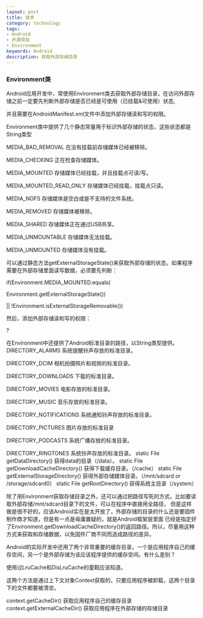```yaml
---
layout: post
title: 技术
category: technology
tags:
- Android
- 开源项目
- Environment
keywords: Android
description: 获取外部存储目录
---
```


### Environment类

Android应用开发中，常使用Environment类去获取外部存储目录，在访问外部存储之前一定要先判断外部存储是否已经是可使用（已挂载&可使用）状态,

并且需要在AndroidManifest.xml文件中添加外部存储读和写的权限。

Environment类中提供了几个静态常量用于标识外部存储的状态，这些状态都是String类型

MEDIA_BAD_REMOVAL 在没有挂载前存储媒体已经被移除。

MEDIA_CHECKING 正在检查存储媒体。

MEDIA_MOUNTED 存储媒体已经挂载，并且挂载点可读/写。

MEDIA_MOUNTED_READ_ONLY 存储媒体已经挂载，挂载点只读。

MEDIA_NOFS 存储媒体是空白或是不支持的文件系统。

MEDIA_REMOVED 存储媒体被移除。

MEDIA_SHARED 存储媒体正在通过USB共享。

MEDIA_UNMOUNTABLE 存储媒体无法挂载。

MEDIA_UNMOUNTED 存储媒体没有挂载。

可以通过静态方法getExternalStorageState()来获取外部存储的状态，如果程序需要在外部存储里面读写数据，必须要先判断：

if(Environment.MEDIA_MOUNTED.equals(

Environment.getExternalStorageState()) 

|| !Environment.isExternalStorageRemovable())

然后，添加外部存储读和写的权限：

?

<uses-permission android:name="android.permission.READ_EXTERNAL_STORAGE">

<uses-permission android:name="android.permission.WRITE_EXTERNAL_STORAGE"></uses-permission></uses-permission>

在Environment中还提供了Android标准目录的路径，以String类型提供。
DIRECTORY_ALARMS 系统提醒铃声存放的标准目录。

DIRECTORY_DCIM 相机拍摄照片和视频的标准目录。

DIRECTORY_DOWNLOADS 下载的标准目录。

DIRECTORY_MOVIES 电影存放的标准目录。

DIRECTORY_MUSIC 音乐存放的标准目录。

DIRECTORY_NOTIFICATIONS 系统通知铃声存放的标准目录。

DIRECTORY_PICTURES 图片存放的标准目录

DIRECTORY_PODCASTS 系统广播存放的标准目录。

DIRECTORY_RINGTONES 系统铃声存放的标准目录。
static File getDataDirectory() 获得data的目录（/data）。
static File getDownloadCacheDirectory() 获得下载缓存目录。（/cache）
static File getExternalStorageDirectory() 获得外部存储媒体目录。（/mnt/sdcard or /storage/sdcard0）
static File getRootDirectory() 获得系统主目录（/system）

除了用Environment获取存储目录之外，还可以通过把路径写死的方式，比如要读取外部存储/mnt/sdcard目录下的文件，可以在程序中直接用全路径，
但是这样做是很不好的，应该Android实在是太开放了，外部存储的目录的什么还是要固件制作商才知道，但是有一点是毋庸置疑的，就是Android框架层里面
已经是指定好了Environment.getDownloadCacheDirectory()的返回路径。所以，尽量用这种方式来获取和存储数据，以免固件厂商不同而造成路径的差异。

Android的实际开发中还用了两个非常重要的缓存目录，一个是应用程序自己的缓存空间，另一个是外部存储为该应该程序提供的缓存空间。有什么差别？

使用过LruCache和DisLruCache的童鞋应该知道。

这两个方法是通过上下文对象Context获取的，只要应用程序被卸载，这两个目录下的文件都要被清空。

context.getCacheDir() 获取应用程序自己的缓存目录
context.getExternalCacheDir() 获取应用程序在外部存储的存储目录



